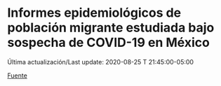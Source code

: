 # Informes epidemiológicos de población migrante estudiada bajo sospecha de COVID-19 en México

 Última actualización/Last update: 2020-08-25 T 21:45:00-05:00

 [Fuente]( https://www.gob.mx/salud/documentos/informes-epidemiologicos-de-poblacion-migrante-estudiada-bajo-sospecha-de-covid-19-en-mexico)
